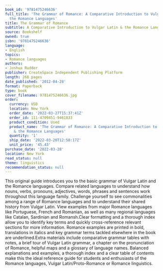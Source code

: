 ```yaml
---
book_id: '9781475246636'
full_title: 'The Grammar of Romance: A Comparative Introduction to Vulgar Latin &
  the Romance Languages'
title: The Grammar of Romance
subtitle: A Comparative Introduction to Vulgar Latin & the Romance Languages
source: Bookshelf
owned: true
isbn: '9781475246636'
language:
- English
topics:
- Romance languages
authors:
- Joshua Rudder
publisher: CreateSpace Independent Publishing Platform
length: 268 pages
date_published: '2012-04-28'
format: Paperback
type: book
cover_filename: 9781475246636.jpg
order:
  currency: USD
  location: New York
  order_date: '2022-03-27T15:37:41Z'
  order_id: 111-4709451-9461833
  product_condition: Used
  product_name: 'The Grammar of Romance: A Comparative Introduction to Vulgar Latin
    & the Romance Languages'
  quantity: '1'
  ship_date: '2022-03-28T12:58:17Z'
  unit_price: '45.43'
purchase_date: '2022-03-28'
location: New York
read_status: null
theme: linguistics
recommendation_status: null
---
```

This original guide introduces you to the basic grammar of Vulgar Latin and the Romance languages. Compare related languages to understand how nouns, verbs, pronouns, adjectives, words, phrases and sentences work throughout this language family. Challenge yourself to see commonalities among a range of Romance languages and to understand their shared history from Vulgar Latin. View examples from major Romance languages like Portuguese, French and Romanian, as well as many regional languages like Catalan, Sardinian and Romansh.Clear formatting and a thorough index allow you to identify key terms and quickly cross-reference relevant sections for more information. Romance examples are printed in bold, translations in italics and key grammar terms tackled elsewhere in the book are underlined.Extra materials include comparative grammar tables with notes, a brief tour of Vulgar Latin grammar, a chapter on the pronunciation of Romance, helpful maps and a glossary of language names. Balanced explanations and examples, a thorough index and a clear table of contents make this the ideal reference guide for students and enthusiasts of the Romance languages, Vulgar Latin/Proto-Romance or Romance linguistics.
